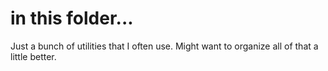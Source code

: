 # in this folder...

Just a bunch of utilities that I often use. Might want to organize all of that
a little better.
